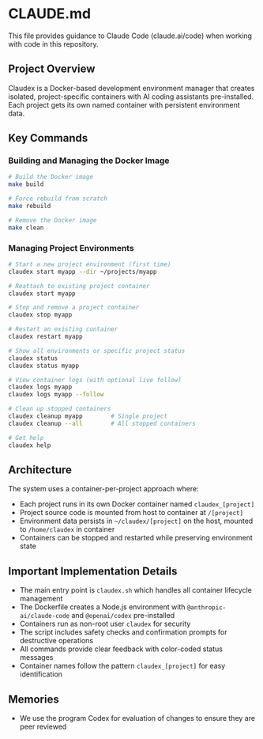# CLAUDE.md

This file provides guidance to Claude Code (claude.ai/code) when working with code in this repository.

## Project Overview

Claudex is a Docker-based development environment manager that creates isolated, project-specific containers with AI coding assistants pre-installed. Each project gets its own named container with persistent environment data.

## Key Commands

### Building and Managing the Docker Image
```bash
# Build the Docker image
make build

# Force rebuild from scratch
make rebuild

# Remove the Docker image
make clean
```

### Managing Project Environments
```bash
# Start a new project environment (first time)
claudex start myapp --dir ~/projects/myapp

# Reattach to existing project container
claudex start myapp

# Stop and remove a project container
claudex stop myapp

# Restart an existing container
claudex restart myapp

# Show all environments or specific project status
claudex status
claudex status myapp

# View container logs (with optional live follow)
claudex logs myapp
claudex logs myapp --follow

# Clean up stopped containers
claudex cleanup myapp        # Single project
claudex cleanup --all        # All stopped containers

# Get help
claudex help
```

## Architecture

The system uses a container-per-project approach where:
- Each project runs in its own Docker container named `claudex_[project]`
- Project source code is mounted from host to container at `/[project]`
- Environment data persists in `~/claudex/[project]` on the host, mounted to `/home/claudex` in container
- Containers can be stopped and restarted while preserving environment state

## Important Implementation Details

- The main entry point is `claudex.sh` which handles all container lifecycle management
- The Dockerfile creates a Node.js environment with `@anthropic-ai/claude-code` and `@openai/codex` pre-installed
- Containers run as non-root user `claudex` for security
- The script includes safety checks and confirmation prompts for destructive operations
- All commands provide clear feedback with color-coded status messages
- Container names follow the pattern `claudex_[project]` for easy identification

## Memories

- We use the program Codex for evaluation of changes to ensure they are peer reviewed